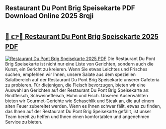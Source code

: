## Restaurant Du Pont Brig Speisekarte PDF Download Online 2025 8rqji

# <h2><a href="http://gce296.nevu.top/?p=Restaurant+Du+Pont+Brig+Speisekarte">🔗 👉🔴 Restaurant Du Pont Brig Speisekarte 2025 PDF</a></h2>

[![Restaurant Du Pont Brig Speisekarte 2025 PDF](https://i.imgur.com/dBaPXMq.png)](http://gce296.nevu.top/?p=Restaurant+Du+Pont+Brig+Speisekarte)
Die Restaurant Du Pont Brig Speisekarte ist nicht nur eine Liste von Gerichten, sondern auch die Kunst, ein Gericht zu kreieren. Wenn Sie etwas Leichtes und Frisches suchen, empfehlen wir Ihnen, unsere Salate aus dem speziellen Salatbereich auf der Restaurant Du Pont Brig Speisekarte unserer Cafeteria zu probieren. Für diejenigen, die Fleisch bevorzugen, bieten wir eine Auswahl an Gerichten auf der Restaurant Du Pont Brig Speisekarte an: Rindfleisch, Schweinefleisch, Huhn und Fisch. Unseren Auserwählten bieten wir Gourmet-Gerichte wie Schaschlik und Steak an, die auf einem alten Feuer zubereitet werden. Wenn es Ihnen schwer fällt, etwas zu finden, das Ihnen auf der Restaurant Du Pont Brig Speisekarte gefällt, ist unser Team bereit zu helfen und Ihnen einen komfortablen und angenehmen Service zu bieten.
